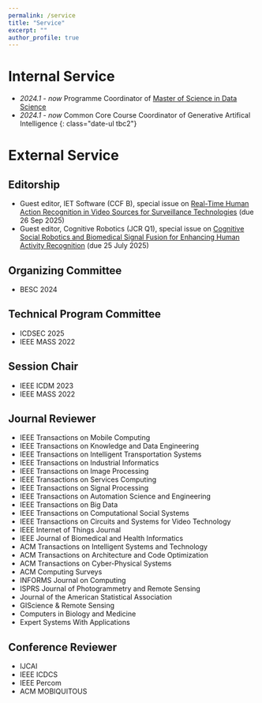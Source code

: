 ```yaml
---
permalink: /service
title: "Service"
excerpt: ""
author_profile: true
---
```



# Internal Service
- *2024.1* - *now* Programme Coordinator of [Master of Science in Data Science](https://www.ln.edu.hk/cds/mscds/)
- *2024.1* - *now* Common Core Course Coordinator of Generative Artifical Intelligence
{: class="date-ul tbc2"}

# External Service

<!-- ## Community Services
- CCF YOCSEF Hong Kong founding AC member
 -->

## Editorship
<!-- - Guest editor, Mathematics, special issue on [Big Data Analytics for Social Good](https://www.mdpi.com/journal/mathematics/special_issues/D1EO3BX64M) (due date: 30 April 2025) -->
<!-- Guest editor, IET Software (CCF B), special issue on [Real-Time Human Action Recognition in Video Sources for Surveillance Technologies]() (due 30 June 2025) -->
- Guest editor, IET Software (CCF B), special issue on [Real-Time Human Action Recognition in Video Sources for Surveillance Technologies](https://ietresearch.onlinelibrary.wiley.com/doi/toc/10.1049/IETSFW.SI-2025-000375) (due 26 Sep 2025)
- Guest editor, Cognitive Robotics (JCR Q1), special issue on [Cognitive Social Robotics and Biomedical Signal Fusion for Enhancing Human Activity Recognition](https://www.keaipublishing.com/en/journals/cognitive-robotics/) (due 25 July 2025)


## Organizing Committee
- BESC 2024

## Technical Program Committee
- ICDSEC 2025
- IEEE MASS 2022


## Session Chair
- IEEE ICDM 2023
- IEEE MASS 2022

## Journal Reviewer

- IEEE Transactions on Mobile Computing
- IEEE Transactions on Knowledge and Data Engineering
- IEEE Transactions on Intelligent Transportation Systems
- IEEE Transactions on Industrial Informatics
- IEEE Transactions on Image Processing
- IEEE Transactions on Services Computing
- IEEE Transactions on Signal Processing
- IEEE Transactions on Automation Science and Engineering
- IEEE Transactions on Big Data
- IEEE Transactions on Computational Social Systems
- IEEE Transactions on Circuits and Systems for Video Technology
- IEEE Internet of Things Journal
- IEEE Journal of Biomedical and Health Informatics
- ACM Transactions on Intelligent Systems and Technology
- ACM Transactions on Architecture and Code Optimization
- ACM Transactions on Cyber-Physical Systems
- ACM Computing Surveys
- INFORMS Journal on Computing
- ISPRS Journal of Photogrammetry and Remote Sensing
- Journal of the American Statistical Association
- GIScience & Remote Sensing
- Computers in Biology and Medicine
- Expert Systems With Applications

## Conference Reviewer
- IJCAI 
- IEEE ICDCS 
- IEEE Percom 
- ACM MOBIQUITOUS 

